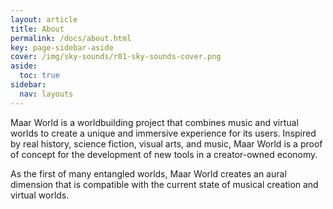 ```yaml
---
layout: article
title: About
permalink: /docs/about.html
key: page-sidebar-aside
cover: /img/sky-sounds/r01-sky-sounds-cover.png
aside:
  toc: true
sidebar:
  nav: layouts
---
```



Maar World is a worldbuilding project that combines music and virtual worlds to create a unique and immersive experience for its users. Inspired by real history, science fiction, visual arts, and music, Maar World is a proof of concept for the development of new tools in a creator-owned economy.

As the first of many entangled worlds, Maar World creates an aural dimension that is compatible with the current state of musical creation and virtual worlds. 